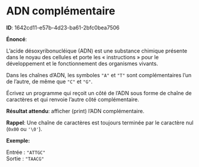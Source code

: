 ADN complémentaire
=================

**ID**: 1642cd11-e57b-4d23-ba61-2bfc0bea7506  

**Énoncé**:  

L’acide désoxyribonucléique (ADN) est une substance chimique présente dans le noyau des cellules et porte les « instructions » pour le développement et le fonctionnement des organismes vivants.  

Dans les chaînes d’ADN, les symboles `"A"` et `"T"` sont complémentaires l’un de l’autre, de même que `"C"` et `"G"`.  

Écrivez un programme qui reçoit un côté de l’ADN sous forme de chaîne de caractères et qui renvoie l’autre côté complémentaire.  

**Résultat attendu**: afficher (print) l’ADN complémentaire.  

**Rappel**: Une chaîne de caractères est toujours terminée par le caractère nul (`0x00` ou `'\0'`).  

**Exemple:**  

Entrée : `"ATTGC"`  
Sortie : `"TAACG"`
